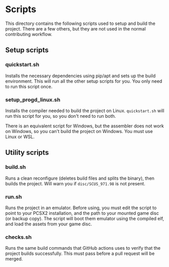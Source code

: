 # Scripts

This directory contains the following scripts used to setup and build the project. There are a few others, but they are not used in the normal contributing workflow.

## Setup scripts

### quickstart.sh

Installs the necessary dependencies using pip/apt and sets up the build environment. This will run all the other setup scripts for you. You only need to run this script once.

### setup_progd_linux.sh

Installs the compiler needed to build the project on Linux. `quickstart.sh` will run this script for you, so you don't need to run both.

There is an equivalent script for Windows, but the assembler does not work on Windows, so you can't build the project on Windows. You must use Linux or WSL.

## Utility scripts

### build.sh

Runs a clean reconfigure (deletes build files and splits the binary), then builds the project. Will warn you if `disc/SCUS_971.98` is not present.

### run.sh

Runs the project in an emulator. Before using, you must edit the script to point to your PCSX2 installation, and the path to your mounted game disc (or backup copy). The script will boot them emulator using the compiled elf, and load the assets from your game disc.

### checks.sh

Runs the same build commands that GitHub actions uses to verify that the project builds successfully. This must pass before a pull request will be merged.
